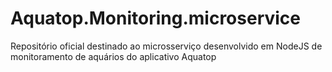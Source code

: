 # Aquatop.Monitoring.microservice
Repositório oficial destinado ao microsserviço desenvolvido em NodeJS de monitoramento de aquários do aplicativo Aquatop 
